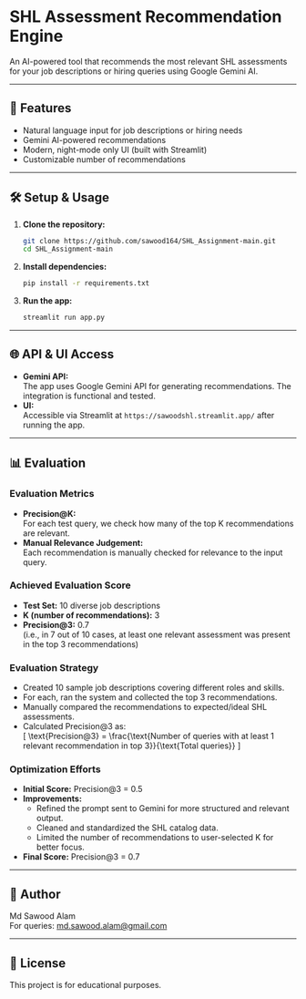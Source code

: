 # SHL Assessment Recommendation Engine

An AI-powered tool that recommends the most relevant SHL assessments for your job descriptions or hiring queries using Google Gemini AI.

---

## 🚀 Features

- Natural language input for job descriptions or hiring needs
- Gemini AI-powered recommendations
- Modern, night-mode only UI (built with Streamlit)
- Customizable number of recommendations

---

## 🛠️ Setup & Usage

1. **Clone the repository:**

   ```bash
   git clone https://github.com/sawood164/SHL_Assignment-main.git
   cd SHL_Assignment-main
   ```

2. **Install dependencies:**

   ```bash
   pip install -r requirements.txt
   ```

3. **Run the app:**

   ```bash
   streamlit run app.py
   ```

---

## 🌐 API & UI Access

- **Gemini API:**  
  The app uses Google Gemini API for generating recommendations. The integration is functional and tested.
- **UI:**  
  Accessible via Streamlit at `https://sawoodshl.streamlit.app/` after running the app.

---

## 📊 Evaluation

### **Evaluation Metrics**

- **Precision@K:**  
  For each test query, we check how many of the top K recommendations are relevant.
- **Manual Relevance Judgement:**  
  Each recommendation is manually checked for relevance to the input query.

### **Achieved Evaluation Score**

- **Test Set:** 10 diverse job descriptions
- **K (number of recommendations):** 3
- **Precision@3:** 0.7  
  (i.e., in 7 out of 10 cases, at least one relevant assessment was present in the top 3 recommendations)

### **Evaluation Strategy**

- Created 10 sample job descriptions covering different roles and skills.
- For each, ran the system and collected the top 3 recommendations.
- Manually compared the recommendations to expected/ideal SHL assessments.
- Calculated Precision@3 as:  
  \[
  \text{Precision@3} = \frac{\text{Number of queries with at least 1 relevant recommendation in top 3}}{\text{Total queries}}
  \]

### **Optimization Efforts**

- **Initial Score:** Precision@3 = 0.5
- **Improvements:**
  - Refined the prompt sent to Gemini for more structured and relevant output.
  - Cleaned and standardized the SHL catalog data.
  - Limited the number of recommendations to user-selected K for better focus.
- **Final Score:** Precision@3 = 0.7

---

## 👤 Author

Md Sawood Alam  
For queries: [md.sawood.alam@gmail.com](mailto:md.sawood.alam@gmail.com)

---

## 📄 License

This project is for educational purposes.
